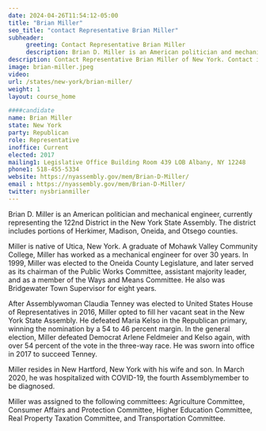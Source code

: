 ```yaml
---
date: 2024-04-26T11:54:12-05:00
title: "Brian Miller"
seo_title: "contact Representative Brian Miller"
subheader:
     greeting: Contact Representative Brian Miller
     description: Brian D. Miller is an American politician and mechanical engineer, currently representing the 122nd District in the New York State Assembly. The district includes portions of Herkimer, Madison, Oneida, and Otsego counties.
description: Contact Representative Brian Miller of New York. Contact information for Brian Miller includes email address, phone number, and mailing address.
image: brian-miller.jpeg
video:
url: /states/new-york/brian-miller/
weight: 1
layout: course_home

####candidate
name: Brian Miller
state: New York
party: Republican
role: Representative
inoffice: Current
elected: 2017
mailing1: Legislative Office Building Room 439 LOB Albany, NY 12248
phone1: 518-455-5334
website: https://nyassembly.gov/mem/Brian-D-Miller/
email : https://nyassembly.gov/mem/Brian-D-Miller/
twitter: nysbrianmiller
---
```

Brian D. Miller is an American politician and mechanical engineer, currently representing the 122nd District in the New York State Assembly. The district includes portions of Herkimer, Madison, Oneida, and Otsego counties.

Miller is native of Utica, New York. A graduate of Mohawk Valley Community College, Miller has worked as a mechanical engineer for over 30 years. In 1999, Miller was elected to the Oneida County Legislature, and later served as its chairman of the Public Works Committee, assistant majority leader, and as a member of the Ways and Means Committee. He also was Bridgewater Town Supervisor for eight years.

After Assemblywoman Claudia Tenney was elected to United States House of Representatives in 2016, Miller opted to fill her vacant seat in the New York State Assembly. He defeated Maria Kelso in the Republican primary, winning the nomination by a 54 to 46 percent margin. In the general election, Miller defeated Democrat Arlene Feldmeier and Kelso again, with over 54 percent of the vote in the three-way race. He was sworn into office in 2017 to succeed Tenney.

Miller resides in New Hartford, New York with his wife and son. In March 2020, he was hospitalized with COVID-19, the fourth Assemblymember to be diagnosed.

Miller was assigned to the following committees: Agriculture Committee, Consumer Affairs and Protection Committee, Higher Education Committee, Real Property Taxation Committee, and Transportation Committee.
